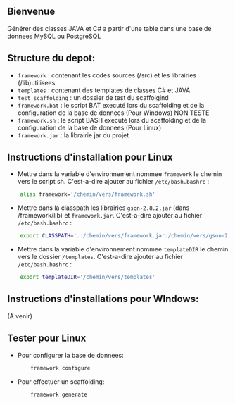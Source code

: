 ## Bienvenue

Générer des classes JAVA et C# a partir d'une table dans une base de donnees MySQL ou PostgreSQL

## Structure du depot:
    
- `framework` : contenant les codes sources (/src) et les librairies (/lib)utilisees
- `templates` : contenant des templates de classes C# et JAVA 
- `test_scaffolding` : un dossier de test du scaffolgind
- `framework.bat` : le script BAT executé lors du scaffolding et de la configuration de la base de donnees (Pour Windows) NON TESTE
- `framework.sh` : le script BASH executé lors du scaffolding et de la configuration de la base de donnees (Pour Linux)
- `framework.jar` : la librairie jar du projet

## Instructions d'installation pour Linux

- Mettre dans la variable d'environnement nommee `framework` le chemin vers le script sh. C'est-a-dire ajouter au fichier `/etc/bash.bashrc` : 
```sh
    alias framework='/chemin/vers/framework.sh'
```
- Mettre dans la classpath les librairies `gson-2.8.2.jar` (dans /framework/lib) et `framework.jar`. C'est-a-dire ajouter au fichier `/etc/bash.bashrc` :
```sh
    export CLASSPATH='.:/chemin/vers/framework.jar:/chemin/vers/gson-2.8.2.jar:/vos/autres/dependances/java/.jar'
```
- Mettre dans la variable d'environnement nommee `templateDIR` le chemin vers le dossier `/templates`. C'est-a-dire ajouter au fichier `/etc/bash.bashrc` :
```sh 
    export templateDIR='/chemin/vers/templates'
```

## Instructions d'installations pour WIndows:
 (A venir)

## Tester pour Linux

- Pour configurer la base de donnees: 
    ```sh 
        framework configure
    ```
- Pour effectuer un scaffolding: 
    ```sh
        framework generate
    ```
